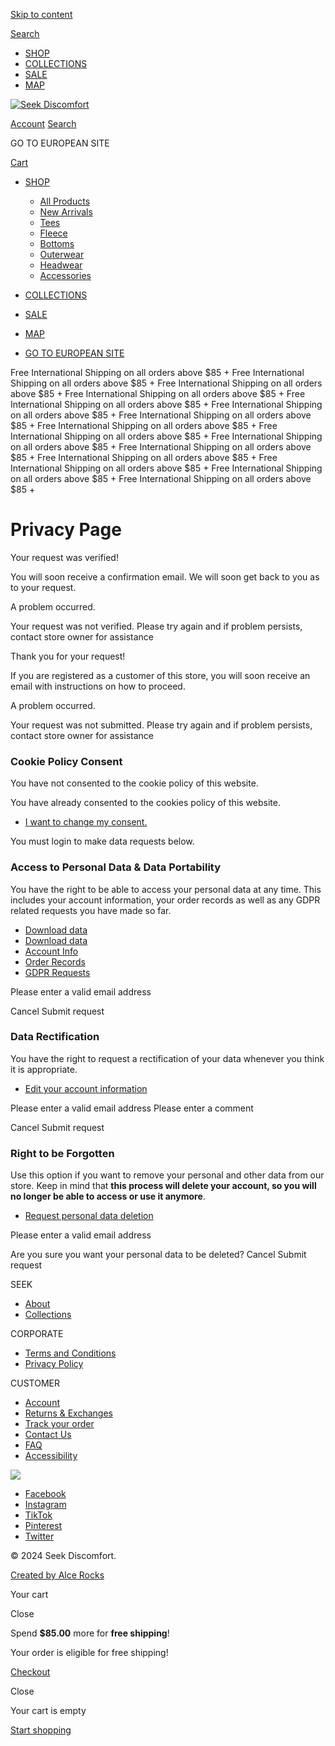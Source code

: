 [Skip to content](#content)

[Search](https://www.seekdiscomfort.com/search)

* [SHOP](https://www.seekdiscomfort.com/collections/all)
* [COLLECTIONS](https://www.seekdiscomfort.com/pages/collection-list)
* [SALE](https://www.seekdiscomfort.com/collections/sale2)
* [MAP](https://www.seekdiscomfort.com/pages/secret-map)

[![Seek Discomfort](//www.seekdiscomfort.com/cdn/shop/files/new_logo_2.png?v=1718293649&width=420)](https://www.seekdiscomfort.com/ "Seek Discomfort")

[Account](https://www.seekdiscomfort.com/account/login) [Search](https://www.seekdiscomfort.com/search)

[](https://eu.seekdiscomfort.com/ "GO TO EUROPEAN SITE")

GO TO EUROPEAN SITE

[Cart](https://www.seekdiscomfort.com/cart)

* [SHOP](https://www.seekdiscomfort.com/collections/all)[](#)
    
    * [All Products](https://www.seekdiscomfort.com/collections/all)
    * [New Arrivals](https://www.seekdiscomfort.com/collections/new-products)
    * [Tees](https://www.seekdiscomfort.com/collections/t-shirts)
    * [Fleece](https://www.seekdiscomfort.com/collections/hoodies-and-sweaters)
    * [Bottoms](https://www.seekdiscomfort.com/collections/bottoms)
    * [Outerwear](https://www.seekdiscomfort.com/collections/outerwear)
    * [Headwear](https://www.seekdiscomfort.com/collections/hats)
    * [Accessories](https://www.seekdiscomfort.com/collections/accessories)
    
* [COLLECTIONS](https://www.seekdiscomfort.com/pages/collection-list)
* [SALE](https://www.seekdiscomfort.com/collections/sale2)
* [MAP](https://www.seekdiscomfort.com/pages/secret-map)
* [GO TO EUROPEAN SITE](https://eu.seekdiscomfort.com/ "GO TO EUROPEAN SITE")

[](#)

Free International Shipping on all orders above $85 + Free International Shipping on all orders above $85 + Free International Shipping on all orders above $85 + Free International Shipping on all orders above $85 + Free International Shipping on all orders above $85 + Free International Shipping on all orders above $85 + Free International Shipping on all orders above $85 + Free International Shipping on all orders above $85 + Free International Shipping on all orders above $85 + Free International Shipping on all orders above $85 + Free International Shipping on all orders above $85 + Free International Shipping on all orders above $85 + Free International Shipping on all orders above $85 + Free International Shipping on all orders above $85 + Free International Shipping on all orders above $85 +

Privacy Page
============

Your request was verified!

You will soon receive a confirmation email. We will soon get back to you as to your request.

A problem occurred.

Your request was not verified. Please try again and if problem persists, contact store owner for assistance

Thank you for your request!

If you are registered as a customer of this store, you will soon receive an email with instructions on how to proceed.

A problem occurred.

Your request was not submitted. Please try again and if problem persists, contact store owner for assistance

### Cookie Policy Consent

You have not consented to the cookie policy of this website.

You have already consented to the cookies policy of this website.

* [I want to change my consent.](javascript:void(0))

You must login to make data requests below.

### Access to Personal Data & Data Portability

You have the right to be able to access your personal data at any time. This includes your account information, your order records as well as any GDPR related requests you have made so far.

* [Download data](javascript:void(0))
* [Download data](javascript:void(0))
* [Account Info](javascript:void(0))
* [Order Records](javascript:void(0))
* [GDPR Requests](javascript:void(0))

 Please enter a valid email address

Cancel Submit request

### Data Rectification

You have the right to request a rectification of your data whenever you think it is appropriate.

* [Edit your account information](javascript:void(0))

 Please enter a valid email address Please enter a comment

Cancel Submit request

### Right to be Forgotten

Use this option if you want to remove your personal and other data from our store. Keep in mind that **this process will delete your account, so you will no longer be able to access or use it anymore**.

* [Request personal data deletion](javascript:void(0))

 Please enter a valid email address

Are you sure you want your personal data to be deleted? Cancel Submit request

SEEK

* [About](https://www.seekdiscomfort.com/pages/about)
* [Collections](https://www.seekdiscomfort.com/pages/collection-list)

CORPORATE

* [Terms and Conditions](https://www.seekdiscomfort.com/pages/terms-conditions)
* [Privacy Policy](https://www.seekdiscomfort.com/pages/privacy)

CUSTOMER

* [Account](https://www.seekdiscomfort.com/pages/account)
* [Returns & Exchanges](https://www.seekdiscomfort.com/pages/returns-exchanges)
* [Track your order](https://www.seekdiscomfort.com/apps/parcelpanel)
* [Contact Us](https://www.seekdiscomfort.com/pages/contact-us)
* [FAQ](https://www.seekdiscomfort.com/pages/faq)
* [Accessibility](https://www.seekdiscomfort.com/pages/accessibility)

[![](//www.seekdiscomfort.com/cdn/shop/files/SD1.png?v=1715789258&width=300)](https://www.seekdiscomfort.com/pages/spark-adventure)

* [Facebook](https://www.facebook.com/seekdiscomfort "Seek Discomfort on Facebook")
* [Instagram](https://www.instagram.com/seek.discomfort "Seek Discomfort on Instagram")
* [TikTok](https://www.tiktok.com/@seek.discomfort "Seek Discomfort on TikTok")
* [Pinterest](https://br.pinterest.com/seekdiscomfort/ "Seek Discomfort on Pinterest")
* [Twitter](https://x.com/seekdiscomfort_ "Seek Discomfort on Twitter")

© 2024 Seek Discomfort.

[Created by Alce Rocks](https://alce.rocks/)

Your cart

Close

Spend **$85.00** more for **free shipping**!

Your order is eligible for free shipping!

[Checkout](https://www.seekdiscomfort.com/checkout)

Close

Your cart is empty

[Start shopping](https://www.seekdiscomfort.com/collections/all)

[](#)